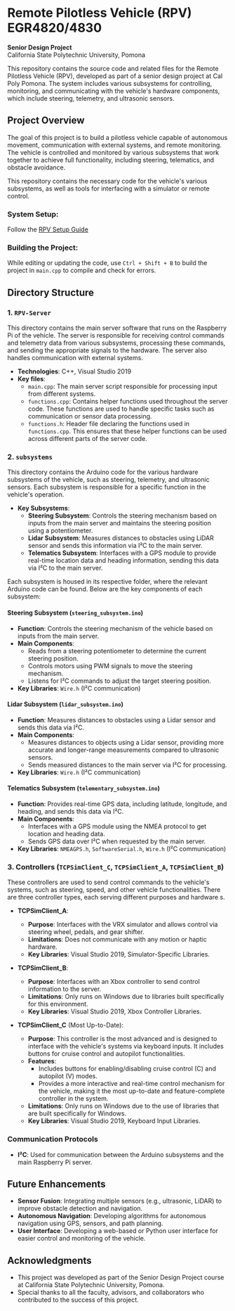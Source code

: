 # Remote Pilotless Vehicle (RPV) EGR4820/4830  
**Senior Design Project**  
California State Polytechnic University, Pomona  

This repository contains the source code and related files for the Remote Pilotless Vehicle (RPV), developed as part of a senior design project at Cal Poly Pomona. The system includes various subsystems for controlling, monitoring, and communicating with the vehicle's hardware components, which include steering, telemetry, and ultrasonic sensors.

## Project Overview  
The goal of this project is to build a pilotless vehicle capable of autonomous movement, communication with external systems, and remote monitoring. The vehicle is controlled and monitored by various subsystems that work together to achieve full functionality, including steering, telematics, and obstacle avoidance.

This repository contains the necessary code for the vehicle's various subsystems, as well as tools for interfacing with a simulator or remote control.

### System Setup:
Follow the [RPV Setup Guide](https://github.com/TylerM1329/rpv-sdp/blob/main/RPV_setup_guide.pdf)

### Building the Project:  
While editing or updating the code, use `Ctrl + Shift + B` to build the project in `main.cpp` to compile and check for errors.

## Directory Structure  

### 1. `RPV-Server`  
This directory contains the main server software that runs on the Raspberry Pi of the vehicle. The server is responsible for receiving control commands and telemetry data from various subsystems, processing these commands, and sending the appropriate signals to the hardware. The server also handles communication with external systems.

- **Technologies**: C++, Visual Studio 2019
- **Key files**:
  - `main.cpp`: The main server script responsible for processing input from different systems.
  - `functions.cpp`: Contains helper functions used throughout the server code. These functions are used to handle specific tasks such as communication or sensor data processing.
  - `functions.h`: Header file declaring the functions used in `functions.cpp`. This ensures that these helper functions can be used across different parts of the server code.

### 2. `subsystems`  
This directory contains the Arduino code for the various hardware subsystems of the vehicle, such as steering, telemetry, and ultrasonic sensors. Each subsystem is responsible for a specific function in the vehicle's operation.  

- **Key Subsystems**:
  - **Steering Subsystem**: Controls the steering mechanism based on inputs from the main server and maintains the steering position using a potentiometer.
  - **Lidar Subsystem**: Measures distances to obstacles using LiDAR sensor and sends this information via I²C to the main server.
  - **Telematics Subsystem**: Interfaces with a GPS module to provide real-time location data and heading information, sending this data via I²C to the main server.

Each subsystem is housed in its respective folder, where the relevant Arduino code can be found. Below are the key components of each subsystem:

#### Steering Subsystem (`steering_subsystem.ino`)
- **Function**: Controls the steering mechanism of the vehicle based on inputs from the main server.
- **Main Components**:
  - Reads from a steering potentiometer to determine the current steering position.
  - Controls motors using PWM signals to move the steering mechanism.
  - Listens for I²C commands to adjust the target steering position.
- **Key Libraries**: `Wire.h` (I²C communication)

#### Lidar Subsystem (`lidar_subsystem.ino`)
- **Function**: Measures distances to obstacles using a Lidar sensor and sends this data via I²C.
- **Main Components**:
  - Measures distances to objects using a Lidar sensor, providing more accurate and longer-range measurements compared to ultrasonic sensors.
  - Sends measured distances to the main server via I²C for processing.
- **Key Libraries**: `Wire.h` (I²C communication)
  
#### Telematics Subsystem (`telementary_subsystem.ino`)
- **Function**: Provides real-time GPS data, including latitude, longitude, and heading, and sends this data via I²C.
- **Main Components**:
  - Interfaces with a GPS module using the NMEA protocol to get location and heading data.
  - Sends GPS data over I²C when requested by the main server.
- **Key Libraries**: `NMEAGPS.h`, `SoftwareSerial.h`, `Wire.h` (I²C communication)

### 3. Controllers (`TCPSimClient_C`, `TCPSimClient_A`, `TCPSimClient_B`)
These controllers are used to send control commands to the vehicle's systems, such as steering, speed, and other vehicle functionalities. There are three controller types, each serving different purposes and hardware s.
  
  - **TCPSimClient_A**: 
    - **Purpose**: Interfaces with the VRX simulator and allows control via steering wheel, pedals, and gear shifter.
    - **Limitations**: Does not communicate with any motion or haptic hardware.
    - **Key Libraries**: Visual Studio 2019, Simulator-Specific Libraries.
  
  - **TCPSimClient_B**:
    - **Purpose**: Interfaces with an Xbox controller to send control information to the server.
    - **Limitations**: Only runs on Windows due to libraries built specifically for this environment.
    - **Key Libraries**: Visual Studio 2019, Xbox Controller Libraries.

  - **TCPSimClient_C** (Most Up-to-Date):
    - **Purpose**: This controller is the most advanced and is designed to interface with the vehicle's systems via keyboard inputs. It includes buttons for cruise control and autopilot functionalities.
    - **Features**: 
      - Includes buttons for enabling/disabling cruise control (C) and autopilot (V) modes.
      - Provides a more interactive and real-time control mechanism for the vehicle, making it the most up-to-date and feature-complete controller in the system.
    - **Limitations**: Only runs on Windows due to the use of libraries that are built specifically for Windows.
    - **Key Libraries**: Visual Studio 2019, Keyboard Input Libraries.

### Communication Protocols
- **I²C**: Used for communication between the Arduino subsystems and the main Raspberry Pi server.

## Future Enhancements
- **Sensor Fusion**: Integrating multiple sensors (e.g., ultrasonic, LiDAR) to improve obstacle detection and navigation.
- **Autonomous Navigation**: Developing algorithms for autonomous navigation using GPS, sensors, and path planning.
- **User Interface**: Developing a web-based or Python user interface for easier control and monitoring of the vehicle.

## Acknowledgments
- This project was developed as part of the Senior Design Project course at California State Polytechnic University, Pomona.
- Special thanks to all the faculty, advisors, and collaborators who contributed to the success of this project.

